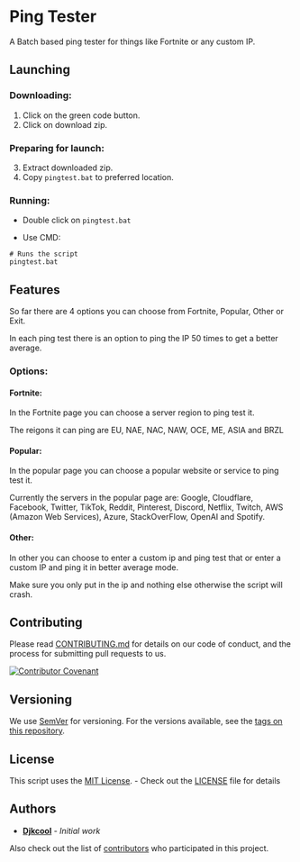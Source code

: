 # Ping Tester
A Batch based ping tester for things like Fortnite or any custom IP.

## Launching

### Downloading:
1. Click on the green code button.
2. Click on download zip.

### Preparing for launch:
3. Extract downloaded zip.
4. Copy ```pingtest.bat``` to preferred location.

### Running:
* Double click on ```pingtest.bat```

* Use CMD:

```
# Runs the script
pingtest.bat
```

## Features
So far there are 4 options you can choose from Fortnite, Popular, Other or Exit.

In each ping test there is an option to ping the IP 50 times to get a better average.

### Options:

#### Fortnite:
In the Fortnite page you can choose a server region to ping test it.

The reigons it can ping are EU, NAE, NAC, NAW, OCE, ME, ASIA and BRZL

#### Popular:
In the popular page you can choose a popular website or service to ping test it.

Currently the servers in the popular page are: Google, Cloudflare, Facebook, Twitter, TikTok, Reddit, Pinterest, Discord, Netflix, Twitch, AWS (Amazon Web Services), Azure, StackOverFlow, OpenAI and Spotify.

#### Other:
In other you can choose to enter a custom ip and ping test that or enter a custom IP and ping it in better average mode.

Make sure you only put in the ip and nothing else otherwise the script will crash.

## Contributing
Please read [CONTRIBUTING.md](https://github.com/Djkcool/Ping-Tester/blob/main/CONTRIBUTING.md) for details on our code of conduct, and the process for submitting pull requests to us.

[![Contributor Covenant](https://img.shields.io/badge/Contributor%20Covenant-2.1-4baaaa.svg)](code_of_conduct.md)

## Versioning

We use [SemVer](http://semver.org/) for versioning. For the versions available, see the [tags on this repository](https://github.com/Djkcool/Ping-Tester/tags).

## License
This script uses the [MIT License](https://choosealicense.com/licenses/mit/). - Check out the [LICENSE](https://github.com/Djkcool/Ping-Tester/blob/main/LICENSE) file for details

## Authors
* [**Djkcool**](https://github.com/Djkcool) - *Initial work*

Also check out the list of [contributors](https://github.com/Djkcool/Ping-Tester/contributors) who participated in this project.